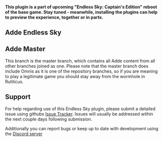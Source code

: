 #### This plugin is a part of upcoming "Endless Sky: Captain's Edition" reboot of the base game. Stay tuned - meanwhile, installing the plugins can help to preview the experience, together or in parts.

## Adde Endless Sky
## Adde Master
This branch is the master branch, which contains all Adde content from all other branches joined as one. Please note that the master branch does include Omnis as it is one of the repository branches, so if you are meaning to play a legitimate game you should stay away from the wormhole in Rutilicus.

## Support
For help regarding use of this Endless Sky plugin, please submit a detailed issue using githubs [Issue Tracker](https://github.com/Darcman99/Adde-Endless-Sky/issues/new). Issues will usually be addressed within the next couple days following submission.

Additionally you can report bugs or keep up to date with development using the [Discord server](https://discord.gg/rEYt8Va)
